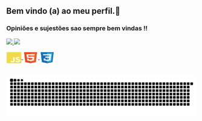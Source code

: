 ## Bem vindo (a) ao meu perfil.👋
### Opiniões e sujestões sao sempre bem vindas !!

<div>
  <a href="https://github.com/elitonr65">
  <img height="180em" src="https://github-readme-stats.vercel.app/api?username=elitonr65&show_icons=true&theme=tokyonight&include_all_commits=true&count_private=true"/>
  <img height="180em" src="https://github-readme-stats.vercel.app/api/top-langs/?username=elitonr65&layout=compact&langs_count=6&theme=tokyonight"/>
</div>
<div style="display: inline_block"><br>
  <img align="center" alt="Js" height="30" width="40" src="https://raw.githubusercontent.com/devicons/devicon/master/icons/javascript/javascript-plain.svg">
  <img align="center" alt="HTML" height="30" width="40" src="https://raw.githubusercontent.com/devicons/devicon/master/icons/html5/html5-original.svg">
  <img align="center" alt="CSS" height="30" width="40" src="https://raw.githubusercontent.com/devicons/devicon/master/icons/css3/css3-original.svg">
</div>

 <br>

  

![snake gif](https://github.com/elitonr65/elitonr65/blob/output/github-contribution-grid-snake.svg)
</div>
